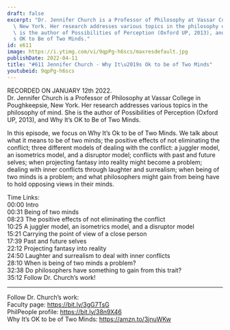 ```yaml
---
draft: false
excerpt: "Dr. Jennifer Church is a Professor of Philosophy at Vassar College in Poughkeepsie,\
  \ New York. Her research addresses various topics in the philosophy of mind. She\
  \ is the author of Possibilities of Perception (Oxford UP, 2013), and Why It\u2019\
  s OK to Be of Two Minds."
id: e611
image: https://i.ytimg.com/vi/9qpPg-h6scs/maxresdefault.jpg
publishDate: 2022-04-11
title: "#611 Jennifer Church - Why It\u2019s Ok to be of Two Minds"
youtubeid: 9qpPg-h6scs
---
```

RECORDED ON JANUARY 12th 2022.  
Dr. Jennifer Church is a Professor of Philosophy at Vassar College in Poughkeepsie, New York. Her research addresses various topics in the philosophy of mind. She is the author of Possibilities of Perception (Oxford UP, 2013), and Why It’s OK to Be of Two Minds.

In this episode, we focus on Why It’s Ok to be of Two Minds. We talk about what it means to be of two minds; the positive effects of not eliminating the conflict; three different models of dealing with the conflict: a juggler model, an isometrics model, and a disruptor model; conflicts with past and future selves; when projecting fantasy into reality might become a problem; dealing with inner conflicts through laughter and surrealism; when being of two minds is a problem; and what philosophers might gain from being have to hold opposing views in their minds.

Time Links:  
00:00 Intro  
00:31  Being of two minds  
08:23  The positive effects of not eliminating the conflict  
10:25  A juggler model, an isometrics model, and a disruptor model  
15:21  Carrying the point of view of a close person  
17:39  Past and future selves  
22:12  Projecting fantasy into reality  
24:50  Laughter and surrealism to deal with inner conflicts  
28:10  When is being of two minds a problem?  
32:38  Do philosophers have something to gain from this trait?  
35:12  Follow Dr. Church’s work!

---

Follow Dr. Church’s work:  
Faculty page: https://bit.ly/3gG7TsG  
PhilPeople profile: https://bit.ly/38n9X46  
Why It’s OK to be of Two Minds: https://amzn.to/3jnuWKw
